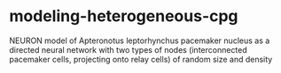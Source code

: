 # modeling-heterogeneous-cpg
NEURON model of Apteronotus leptorhynchus pacemaker nucleus as a directed neural network with two types of nodes (interconnected pacemaker cells, projecting onto relay cells) of random size and density
